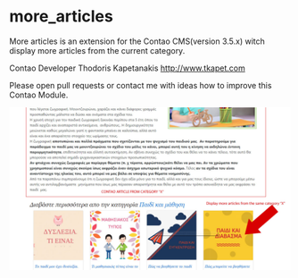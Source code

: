 # more_articles
More articles is an extension for the Contao CMS(version 3.5.x) witch display more articles from the current category.

Contao Developer
Thodoris Kapetanakis http://www.tkapet.com

Please open pull requests or contact me with ideas how to improve this Contao Module.


![Alt text](/screenshot1.jpg?raw=true)

